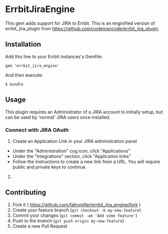 # ErrbitJiraEngine

This gem adds support for JIRA to Errbit. This is an enginified version of errbit_jira_plugin from https://github.com/codemancode/errbit_jira_plugin

## Installation

Add this line to your Errbit instances's Gemfile:

    gem 'errbit_jira_engine'

And then execute:

    $ bundle

## Usage

This plugin requires an Administrator of a JIRA account to initially setup, but can be used by 'normal' JIRA users once installed.

### Connect with JIRA OAuth

1. Create an Application Link in your JIRA administration panel
  - Under the "Administration" cog icon, click "Applications"
  - Under the "Integrations" section, click "Application links"
  - Follow the instructions to create a new link from a URL. You will require public and private keys to continue.
2. 


## Contributing

1. Fork it ( https://github.com/fattymiller/errbit_jira_engine/fork )
2. Create your feature branch (`git checkout -b my-new-feature`)
3. Commit your changes (`git commit -am 'Add some feature'`)
4. Push to the branch (`git push origin my-new-feature`)
5. Create a new Pull Request
